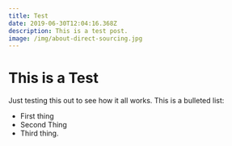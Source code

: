 ```yaml
---
title: Test
date: 2019-06-30T12:04:16.368Z
description: This is a test post.
image: /img/about-direct-sourcing.jpg
---
```

# This is a Test

Just testing this out to see how it all works.  This is a bulleted list:

- First thing
- Second Thing
- Third thing.
